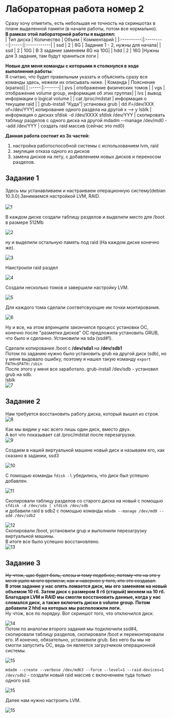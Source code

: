 # Лабораторная работа номер 2 <br>
Сразу хочу отметить, есть небольшая не точность на скриншотах в плане выделенной памяти (в начале работы, потом все нормально). <br>
**В рамках этой лабораторной работы я выделял:** <br>
| Тип диска  | Количество | Объем | Комментарий |
|:----------:|:---------:|:-----:|:------------|
| ssd | 2 | 8G | Задание 1 - 2, нужны для начала|
| ssd | 2 | 10G | В 3 задание заменяем 8G на 10G|
| hdd | 2 | 16G |Нужны для 3 задания, там будут храниться логи </head>|

**Новые для меня команды с которыми я столкнулся в ходе выполнения работы**: <br>
Я считаю, что будет правильным указать и объяснить сразу все команды здесь, нежели их описывать ниже.
| Команда | Пояснение (кратко)|
| :-----:|:-------|
| pvs | отображение физических томов |
| vgs | отображение volume group, информация об этих группах|
| lvs | вывод информации о logical volume |
| cat /proc/mdstat |  информация о текущем raid |
| grub-install "Куда"| установка grub |
dd if=/dev/XXX of=/dev/YYY| копирование одного раздела на другой x --> y 
lsblk | информация о дисках
sfdisk -d /dev/XXXX  sfdisk /dev/YYY | скопировать таблицу разделов с одного диска на другой
mdadm --manage /dev/md0 --add /dev/YYY | создать raid массив (сейчас это md0)


**Данная работа состоит из 3х частей:** <br>
1. настройка работоспособной системы с использованием lvm, raid <br>
2. эмуляция отказа одного из дисков <br>
3. замена дисков на лету, с добавлением новых дисков и переносом разделов.<br>
## Задание 1
Здесь мы устанавливаем и настраиваем операционную систему(debian 10.3.0).Занимаемся настройкой LVM, RAID. <br><br>
![1](https://raw.githubusercontent.com/Antieasy/labs/master/lab2/img/1.PNG "Начало разметки дисков") <br>

В каждом диске создали таблицу разделов и выделили место для /boot в размере 512Mb<br>

![2](https://raw.githubusercontent.com/Antieasy/labs/master/lab2/img/2.PNG "Выделили место под /boot") <br>

ну и выделили остальную память под raid (На каждом диске конечно же). <br>

![3](https://raw.githubusercontent.com/Antieasy/labs/master/lab2/img/3.PNG "создали raid раздел") <br>

Наистроили raid раздел <br>

![4](https://raw.githubusercontent.com/Antieasy/labs/master/lab2/img/4.PNG "setting of raid") <br>

Создали несколько томов и завершили настройку LVM.<bt>

![5](https://raw.githubusercontent.com/Antieasy/labs/master/lab2/img/5.PNG "LVM") <br>

Для каждого тома сделали соответсвующие им точки монтирования. <br>

![6](https://raw.githubusercontent.com/Antieasy/labs/master/lab2/img/7.PNG "mountoint") <br>

Ну и все, на этом впринципе закончился процесс установки ОС, конечно после "разметки дисков" ОС предложила установить GRUB, что было и сделанно. Установили на sda (ssd#1). <br>

Сделали копирование /boot с **/dev/sda1** на **/dev/sdb1** <br>
Потом по заданию нужно было установить grub на другой диск (sdb), но у меня выдовало ошибку, поэтому я нашел такую команду ``export PATH=$PATH:/sbin``<br>
После этого у меня все заработало. grub-install /dev/sdb - установил grub на sdb.<br>
lsblk <br>
![7](https://raw.githubusercontent.com/Antieasy/labs/master/lab2/img/8.PNG "info") <br>
## Задание 2 <br>
Нам требуется восстановить работу диска, который вышел из строя.  <br>
![8](https://raw.githubusercontent.com/Antieasy/labs/master/lab2/img/10.PNG "lsbk") <br>

Как мы видим у нас всего лишь один диск, вместо двух. <br>
А вот что показывает cat /proc/mdstat после перезагрузки. <br>
![9](https://raw.githubusercontent.com/Antieasy/labs/master/lab2/img/12.PNG "raid info")<br>

Создаем в нашей виртуальной машине новый диск и называем его, как сказано в задании, ssd3 <br>

![10](https://raw.githubusercontent.com/Antieasy/labs/master/lab2/img/13.PNG "VM") <br>

С помощью команды ``fdisk -l`` убедились, что диск был успешно добавлен. <br>

![11](https://raw.githubusercontent.com/Antieasy/labs/master/lab2/img/14.PNG "fdisk") <br>

Cкопировали таблицу разделов со старого диска на новый с помощью ``sfdisk -d /dev/sda | sfdisk /dev/sdb`` <br>
и добавили raid в sdb2 c помощью команды ``mdadm --manage /dev/md0 --add /dev/sdb2`` <br>

![12](https://raw.githubusercontent.com/Antieasy/labs/master/lab2/img/15.PNG "copy table") <br>
Скопировали /boot, установили grup и выполнили перезагрузку виртуальной машины. <br>
В итоге все было успешно восстановлено. <br>
![13](https://raw.githubusercontent.com/Antieasy/labs/master/lab2/img/17.PNG "finish task 2") <br>

## Задание 3
~~Ну чтож, щас будет боль, слезы и тому подобное, потому что на это у меня ушло много времени, как и наверное у того, кто это создавал.~~ <br>
**В этом задание у нас опять ломается диск, мы его заменяем на новый объемом 10 гб. Затем диск с размером 8 гб (старый) меняем на 10 гб. Благодаря LVM и RAID мы смогли восстановить данные, когда у нас сломался диск, а также включить диски в volume group. Потом добавили 2 hhd на которых мы расположили логи.** <br> 
Ну чтож, все по порядку. Вот скриншот того, что отключился диск. <br>

![14](https://raw.githubusercontent.com/Antieasy/labs/master/lab2/img/18_3%20%D1%87%D0%B0%D1%81%D1%82%D1%8C%20%D0%9D%D0%B0%D1%87%D0%B0%D0%BB%D0%BE.PNG "begin") <br>
Потом по аналогии второго задания мы подключили ssd#4, скопировали таблицу разделов, скопировали /boot и перемонтировали его. И конечно, обязательно, установили grub. Без него бы мы не смогли запустить ОС, ведь он является загрузчиком операционной системы. <br>

![15](https://raw.githubusercontent.com/Antieasy/labs/master/lab2/img/20_c%D0%BC%D0%BE%D0%BD%D1%82%D0%B8%D1%80%D0%BE%D0%B2%D0%B0%D0%BB%D0%B8%20boot%20%D0%BD%D0%B0%20%D0%BD%D0%BE%D0%B2%D1%8B%D0%B9%20%D0%B4%D0%B8%D1%81%D0%BA.PNG "пасхалочка =)") <br>

``mdadm --create --verbose /dev/md63 --force --level=1 --raid-devices=1 /dev/sdb2`` - создали новый raid массив с включением туда только одного ssd. <br>

![15](https://raw.githubusercontent.com/Antieasy/labs/master/lab2/img/21_md63.PNG "set a raid") <br>

Далее нам нужно настроить LVM. <br>

![15](https://raw.githubusercontent.com/Antieasy/labs/master/lab2/img/22_pvcreate%20md63.PNG "setting LVM") <br>


